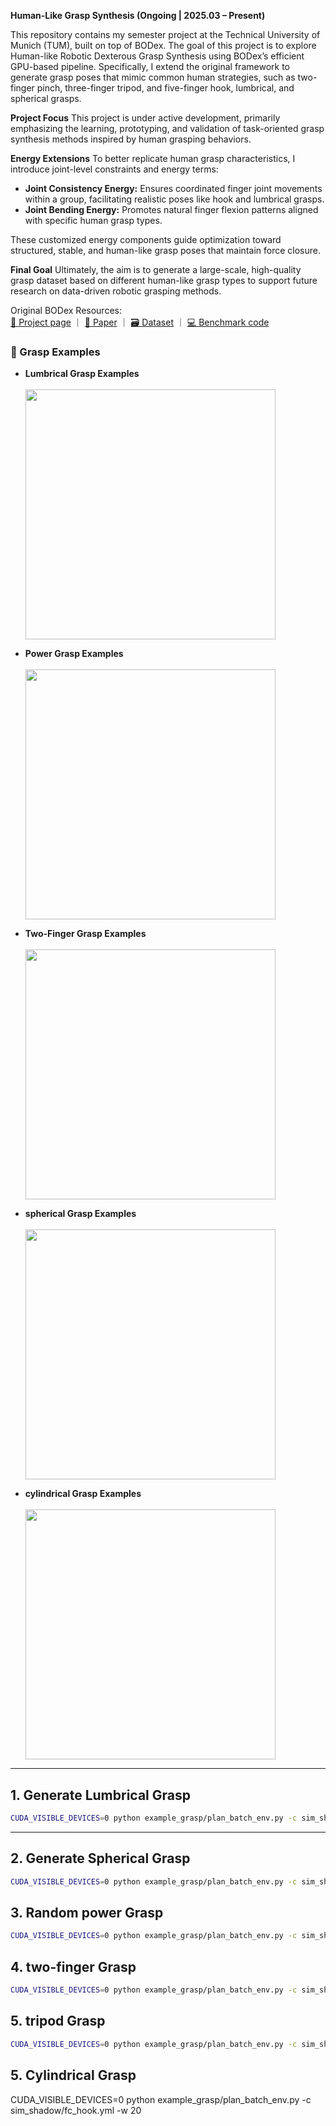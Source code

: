 **Human-Like Grasp Synthesis (Ongoing | 2025.03 – Present)**

This repository contains my semester project at the Technical University of Munich (TUM), built on top of BODex. The goal of this project is to explore Human-like Robotic Dexterous Grasp Synthesis using BODex’s efficient GPU-based pipeline. Specifically, I extend the original framework to generate grasp poses that mimic common human strategies, such as two-finger pinch, three-finger tripod, and five-finger hook, lumbrical, and spherical grasps.

 **Project Focus**
This project is under active development, primarily emphasizing the learning, prototyping, and validation of task-oriented grasp synthesis methods inspired by human grasping behaviors.

 **Energy Extensions**
To better replicate human grasp characteristics, I introduce joint-level constraints and energy terms:

* **Joint Consistency Energy:** Ensures coordinated finger joint movements within a group, facilitating realistic poses like hook and lumbrical grasps.
* **Joint Bending Energy:** Promotes natural finger flexion patterns aligned with specific human grasp types.

These customized energy components guide optimization toward structured, stable, and human-like grasp poses that maintain force closure.

**Final Goal**
Ultimately, the aim is to generate a large-scale, high-quality grasp dataset based on different human-like grasp types to support future research on data-driven robotic grasping methods.

Original BODex Resources:  
[📄 Project page](https://pku-epic.github.io/BODex) ｜ [📑 Paper](https://arxiv.org/abs/2412.16490) ｜ [🗃️ Dataset](https://huggingface.co/datasets/JiayiChenPKU/BODex) ｜ [💻 Benchmark code](https://github.com/JYChen18/DexGraspBench)
### 📸 Grasp Examples

- **Lumbrical Grasp Examples**  
  <br>
  <img src="https://github.com/user-attachments/assets/051551ca-5cf1-427d-9445-fe148e50008b" width="400"/>

- **Power Grasp Examples**  
  <br>
  <img src="https://github.com/user-attachments/assets/8cd0dfc2-358a-4caf-96bc-5342d1da5bdb" width="400"/>

- **Two-Finger Grasp Examples**  
  <br>
  <img src="https://github.com/user-attachments/assets/0757d264-2901-46ac-911b-318110bdf8c4" width="400"/>
- **spherical Grasp Examples**  
  <br>
  <img src="https://github.com/user-attachments/assets/0b107000-8a0f-42d3-83ec-b6cb8abec8c4" width="400"/>

- **cylindrical Grasp Examples**  
  <br>
  <img src="https://github.com/user-attachments/assets/749aa4ef-7471-4796-94f3-23beea50f81c" width="400"/>
---

## 1. Generate Lumbrical Grasp

```bash
CUDA_VISIBLE_DEVICES=0 python example_grasp/plan_batch_env.py -c sim_shadow/fc_lumbrical.yml -w 20

```
---

## 2. Generate Spherical Grasp

```bash
CUDA_VISIBLE_DEVICES=0 python example_grasp/plan_batch_env.py -c sim_shadow/fc_spherical.yml -w 20

```
## 3. Random power Grasp

```bash
CUDA_VISIBLE_DEVICES=0 python example_grasp/plan_batch_env.py -c sim_shadow/fc_power.yml -w 20

```
## 4. two-finger Grasp
```bash
CUDA_VISIBLE_DEVICES=0 python example_grasp/plan_batch_env.py -c sim_shadow/fc_2finger.yml -w 20

```
## 5. tripod Grasp
```bash
CUDA_VISIBLE_DEVICES=0 python example_grasp/plan_batch_env.py -c sim_shadow/fc_3finger.yml -w 20

```
## 5. Cylindrical Grasp

CUDA_VISIBLE_DEVICES=0 python example_grasp/plan_batch_env.py -c sim_shadow/fc_hook.yml -w 20


